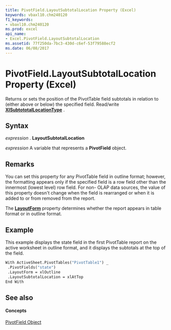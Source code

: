 ```yaml
---
title: PivotField.LayoutSubtotalLocation Property (Excel)
keywords: vbaxl10.chm240120
f1_keywords:
- vbaxl10.chm240120
ms.prod: excel
api_name:
- Excel.PivotField.LayoutSubtotalLocation
ms.assetid: 77f250da-7bc3-430d-c6ef-53f79588ecf2
ms.date: 06/08/2017
---
```



# PivotField.LayoutSubtotalLocation Property (Excel)

Returns or sets the position of the PivotTable field subtotals in relation to (either above or below) the specified field. Read/write  **[XlSubtototalLocationType](Excel.XlSubtototalLocationType.md)** .


## Syntax

 _expression_ . **LayoutSubtotalLocation**

 _expression_ A variable that represents a **PivotField** object.


## Remarks

You can set this property for any PivotTable field in outline format; however, the formatting appears only if the specified field is a row field other than the innermost (lowest level) row field. For non- OLAP data sources, the value of this property doesn't change when the field is rearranged or when it is added to or from removed from the report.

The  **[LayoutForm](Excel.PivotField.LayoutForm.md)** property determines whether the report appears in table format or in outline format.


## Example

This example displays the state field in the first PivotTable report on the active worksheet in outline format, and it displays the subtotals at the top of the field.


```vb
With ActiveSheet.PivotTables("PivotTable1") _ 
 .PivotFields("state") 
 .LayoutForm = xlOutline 
 .LayoutSubtotalLocation = xlAtTop 
End With
```


## See also


#### Concepts


[PivotField Object](Excel.PivotField.md)

